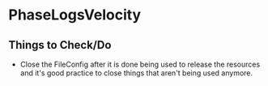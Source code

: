 # PhaseLogsVelocity
## Things to Check/Do
- Close the FileConfig after it is done being used to release the resources and it's good practice to close things that aren't being used anymore.
